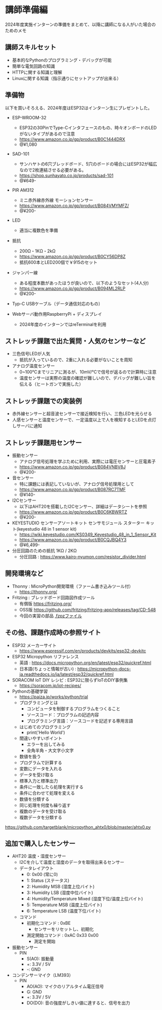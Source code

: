 # 講師準備編

2024年度実施インターンの準備をまとめて、以降に講師になる人がいた場合のためのメモ

## 講師スキルセット

- 基本的なPythonのプログラミング・デバッグが可能
- 簡単な電気回路の知識
- HTTPに関する知識と理解
- Linuxに関する知識（指示通りにセットアップが出来る）

## 準備物

以下を買いそろえる、2024年度はESP32はインターン生にプレゼントした。

- ESP-WROOM-32
  - ESP32の30PinでType-Cインタフェースのもの、時々オンボードのLEDがないタイプがあるので注意
  - https://www.amazon.co.jp/gp/product/B0C1444DRX
  - @¥1,080
- SAD-101
  - サンハヤトの6穴ブレッドボード、5穴のボードの場合にはESP32が幅広なので2枚連結させる必要がある。
  - https://shop.sunhayato.co.jp/products/sad-101
  - @¥649-
- PIR AM312
  - ミニ赤外線赤外線 モーションセンサー
  - https://www.amazon.co.jp/gp/product/B084VMYMFZ/
  - @¥200-
- LED
  - 適当に複数色を準備
- 抵抗
  - 200Ω・1KΩ・2kΩ
  - https://www.amazon.co.jp/gp/product/B0CY56DP8Z
  - 抵抗600本とLED200個で￥915のセット
- ジャンパー線
  - ある程度本数があったほうが良いので、以下のようなセット(4人分)
  - https://www.amazon.co.jp/gp/product/B094ML2RLP
  - @¥200-
- Typ-C USBケーブル（データ通信対応のもの）

- Webサーバ動作用RaspberryPi + ディスプレイ
  - 2024年度のインターンではreTerminalを利用

## ストレッチ課題で出た質問・人気のセンサーなど

- 三色信号LEDが人気
  - 抵抗が入っているので、2重に入れる必要がないことを周知
- アナログ温度センサー
  - 0~100℃までリニアに測るが、10mV/℃で信号が返るので計算時に注意
  - 温度センサーは実際の温度の確認が難しいので、デバッグが難しい旨を伝える（ヒートガンで実施した）

## ストレッチ課題での実装例

- 赤外線センサーと超音波センサーで接近検知を行い、三色LEDを光らせる
- 人感センサーと温度センサーで、一定温度以上で人を検知するとLEDを点灯しサーバに通知

## ストレッチ課題用センサー

- 振動センサー
  - アナログ信号処理を学ぶために利用、実際には電圧センサーと圧電素子
  - https://www.amazon.co.jp/gp/product/B084VNBV8J
  - @¥200-
- 音センサー
  - 特に課題には表記していないが、アナログ信号処理用として
  - https://www.amazon.co.jp/gp/product/B087RC7TMF
  - @¥140-
- I2Cセンサー
  - 以下はAHT20を搭載したI2Cセンサー、詳細はデータシートを参照
  - https://www.amazon.co.jp/gp/product/B0C6KBWRTZ
  - @¥200-
- KEYESTUDIO センサーアソートキット センサモジュール スターター キット(keyestudio 48 in 1 sensor kit)
  - https://wiki.keyestudio.com/KS0349_Keyestudio_48_in_1_Sensor_Kit
  - https://www.amazon.co.jp/gp/product/B0CQJBQ4Y3
  - @¥6,499-
- 分圧回路のための抵抗 1KΩ / 2KΩ
  - 分圧回路 : https://www.kairo-nyumon.com/resistor_divider.html

## 開発環境など

- Thonny : MicroPython開発環境（ファーム書き込みツール付）
  - https://thonny.org/ 
- Fritzing : ブレッドボード回路図作成ツール
  - 有償版 https://fritzing.org/
  - OSS版 https://github.com/fritzing/fritzing-app/releases/tag/CD-548
  - 今回の実習の部品 [.fzpzファイル](images/fritzing)
 
## その他、課題作成時の参照サイト

- ESP32 メーカーサイト
  - https://www.espressif.com/en/products/devkits/esp32-devkitc
- ESP32 Micropython リファレンス
  - 英語 : https://docs.micropython.org/en/latest/esp32/quickref.html
  - 日本語(ちょっと情報が古い) : https://micropython-docs-ja.readthedocs.io/ja/latest/esp32/quickref.html
- SORACOM IoT DIY レシピ : ESP32に限らずIoTのDIY事例集
  - https://soracom.jp/iot-recipes/
- Pythonの基礎学習
  - https://paiza.jp/works/python/trial
  - プログラミングとは
    - コンピュータを制御するプログラムをつくること
    - ソースコード：プログラムの記述内容
    - プログラミング言語：ソースコードを記述する専用言語
  - はじめてのプログラミング
    - print('Hello World')
  - 間違いやすいポイント
    - エラーを出してみる
    - 全角半角・大文字小文字
  - 数値を扱う
  - プログラムで計算する
  - 変数にデータを入れる
  - データを受け取る
  - 標準入力と標準出力
  - 条件に一致したら処理を実行する
  - 条件に合わせて処理を変える
  - 数値を分類する
  - 同じ処理を何度も繰り返す
  - 複数のデータを受け取る
  - 複数データを分類する

https://github.com/targetblank/micropython_ahtx0/blob/master/ahtx0.py

## 追加で購入したセンサー

- AHT20 温度・湿度センサー
  - I2Cを介して温度と湿度のデータを取得出来るセンサー
  - データレイアウト
    - 0: 0x00 (常に0)
    - 1: Status (ステータス)
    - 2: Humidity MSB (湿度上位バイト)
    - 3: Humidity LSB (湿度中位バイト)
    - 4: Humidity/Temperature Mixed (湿度下位/温度上位バイト)
    - 5: Temperature MSB (温度上位バイト)
    - 6: Temperature LSB (温度下位バイト)
  - コマンド
    - 初期化コマンド : 0xBE
      - センサーをリセットし、初期化
    - 測定開始コマンド : 0xAC 0x33 0x00
      - 測定を開始
- 振動センサー
  - PIN
    - S(AO): 振動量
    - +: 3.3V / 5V
    - -: GND
- コンデンサーマイク（LM393）
  - PIN
    - AO(AO): マイクのリアルタイム電圧信号
    - G: GND
    - +: 3.3V / 5V
    - DO(DO): 音の強度がしきい値に達すると、信号を出力
